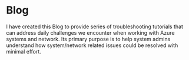 # Blog
I have created this Blog to provide series of troubleshooting tutorials that can address daily challenges we encounter when working with Azure systems and network. Its primary purpose is to help system admins understand how system/network related issues could be resolved with minimal effort.
